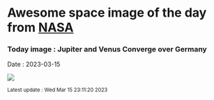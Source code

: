 
# Awesome space image of the day from [NASA](https://api.nasa.gov/)

### Today image : Jupiter and Venus Converge over Germany
Date : 2023-03-15

![](https://apod.nasa.gov/apod/image/2303/JupiterVenus_Luy_960.jpg)

<small>Latest update : Wed Mar 15 23:11:20 2023</small>
        